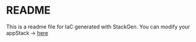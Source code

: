 # README
This is a readme file for IaC generated with StackGen.
You can modify your appStack -> [here](http://main.dev.stackgen.com/appstacks/77fb9626-b1da-4ef5-9302-f78d809381bc)
